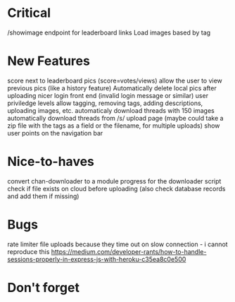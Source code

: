 # Critical
/showimage endpoint for leaderboard links
Load images based by tag

# New Features
score next to leaderboard pics (score=votes/views)
allow the user to view previous pics (like a history feature)
Automatically delete local pics after uploading
nicer login front end (invalid login message or similar)
user priviledge levels allow tagging, removing tags, adding descriptions, uploading images, etc.
automaticaly download threads with 150 images
automatically download threads from /s/
upload page (maybe could take a zip file with the tags as a field or the filename, for multiple uploads)
show user points on the navigation bar

# Nice-to-haves
convert chan-downloader to a module
progress for the downloader script
check if file exists on cloud before uploading (also check database records and add them if missing)

# Bugs
rate limiter file uploads because they time out on slow connection - i cannot reproduce this
https://medium.com/developer-rants/how-to-handle-sessions-properly-in-express-js-with-heroku-c35ea8c0e500

# Don't forget

